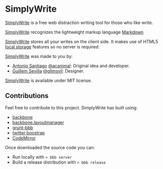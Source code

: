 SimplyWrite
===========

[SimplyWrite][simply-write] is a free web distraction writing tool for those who like write.

[SimplyWrite][simply-write] recognizes the lightweight markup language [Markdown](http://en.wikipedia.org/wiki/Markdown)

[SimplyWrite][simply-write] stores all your writes on the client side. It makes use of HTML5 
[local storage](http://www.html5rocks.com/en/features/storage) features so no server is 
required.

[SimplyWrite][simply-write] was made to you by:

* [Antonio Santiago](http://acuriousanimal.com/blog/) [@acanimal](https://twitter.com/acanimal): Original idea and developer.
* [Guillem Sevilla](http://guillemsevilla.cat/) [@gllmsvll](https://twitter.com/gllmsvll): Designer.

[SimplyWrite][simply-write] is available under MIT license.

Contributions
-------------

Feel free to contribute to this project. SimplyWrite has built using:

* [backbone](http://backbonejs.org/)
* [backbone.layoutmanager](https://github.com/tbranyen/backbone.layoutmanager)
* [grunt-bbb](https://github.com/backbone-boilerplate/grunt-bbb)
* [twitter boostrap](http://twitter.github.com/bootstrap/)
* [CodeMirror](http://codemirror.net/)

Once downloaded the source code you can:

* Run locally with `> bbb server`
* Build a release distribution with `> bbb release`

[simply-write]: http://acanimal.github.io/SimplyWrite
